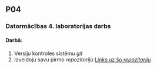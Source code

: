 ## P04
### Datormācības 4. laboratorijas darbs
#### Darbā:
1. Versiju kontroles sistēmu _git_
2. Izveidoju savu pirmo *repozitoriju*
[Links uz šo *repozitoriju*](https://github.com/Niknais007/P04)
